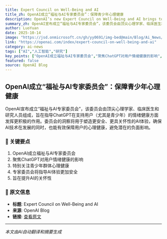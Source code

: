 ```yaml
---
title: Expert Council on Well-Being and AI
title_zh: OpenAI成立“福祉与AI专家委员会”：保障青少年心理健康
description: OpenAI’s new Expert Council on Well-Being and AI brings together leading psychologists, clinicians, and researchers to guide how ChatGPT supports emotional health, especially for teens. Learn how thei
summary_zh: OpenAI宣布成立“福祉与AI专家委员会”，该委员会由顶尖心理学家、临床医生和研究人员组成，旨在指导ChatGPT在支持用户（尤其是青少年）的情绪健康方面发挥更积极的作用。委员会的洞察将用于塑造更安全、更具关怀性的AI体验，确保AI技术在发展的同时，也能有效保障用户的心理健康，避免潜在的负面影响。
author: LuoYuan
date: 2025-10-14
image: "https://jsd.onmicrosoft.cn/gh/yy0691/img-bed@main/Blog/Ai_News/default.jpg"
link: "https://openai.com/index/expert-council-on-well-being-and-ai"
category: ai-news
tags: ["AI","人工智能","研究"]
key_points: ["OpenAI成立福祉与AI专家委员会","聚焦ChatGPT对用户情绪健康的影响","特别关注青少年群体心理健康","专家委员会将指导AI体验更加安全","旨在提升AI的关怀性"]
featured: false
source: OpenAI Blog
---
```


## OpenAI成立“福祉与AI专家委员会”：保障青少年心理健康

OpenAI宣布成立“福祉与AI专家委员会”，该委员会由顶尖心理学家、临床医生和研究人员组成，旨在指导ChatGPT在支持用户（尤其是青少年）的情绪健康方面发挥更积极的作用。委员会的洞察将用于塑造更安全、更具关怀性的AI体验，确保AI技术在发展的同时，也能有效保障用户的心理健康，避免潜在的负面影响。

### 🔑 关键要点
1. OpenAI成立福祉与AI专家委员会
2. 聚焦ChatGPT对用户情绪健康的影响
3. 特别关注青少年群体心理健康
4. 专家委员会将指导AI体验更加安全
5. 旨在提升AI的关怀性


### 📰 原文信息
- **标题**: Expert Council on Well-Being and AI
- **来源**: OpenAI Blog
- **链接**: [查看原文](https://openai.com/index/expert-council-on-well-being-and-ai)

---
*本文由AI自动翻译和摘要生成*
